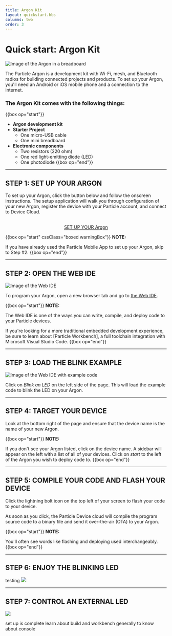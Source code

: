 ```yaml
---
title: Argon Kit
layout: quickstart.hbs
columns: two
order: 3
---
```


# Quick start: Argon Kit

![Image of the Argon in a breadboard](/assets/images/argon-breadboard.jpg)

The Particle Argon is a development kit with Wi-Fi, mesh, and Bluetooth radios for building connected projects and products. To set up your Argon, you'll need an Android or iOS mobile phone and a connection to the internet.


### The Argon Kit comes with the following things:

{{box op="start"}}

* **Argon development kit**
* **Starter Project**
  * One micro-USB cable
  * One mini breadboard
* **Electronic components**
  * Two resistors (220 ohm)
  * One red light-emitting diode (LED)
  * One photodiode
{{box op="end"}}

---

## STEP 1: SET UP YOUR ARGON



To set up your Argon, click the button below and follow the onscreen instructions. The setup application will walk you through configuration of your new Argon, register the device with your Particle account, and connect to Device Cloud.

<div  align="center">
<br />
<a href="https://setup.particle.io/"  target="_blank" class="button">SET UP YOUR Argon</a>
<br />
</div>




{{box op="start" cssClass="boxed warningBox"}}
**NOTE:**

If you have already used the Particle Mobile App to set up your Argon, skip to Step #2.
{{box op="end"}}




---

## STEP 2: OPEN THE WEB IDE
![Image of the Web IDE](/assets/images/webide.png)

To program your Argon, open a new browser tab and go to [the Web IDE](https://build.particle.io).


{{box op="start"}}
**NOTE:**

The Web IDE is one of the ways you can write, compile, and deploy code to your Particle devices.

If you're looking for a more traditional embedded development experience, be sure to learn about [Particle Workbench], a full toolchain integration with Microsoft Visual Studio Code.
{{box op="end"}}

---

## STEP 3: LOAD THE BLINK EXAMPLE

![Image of the Web IDE with example code](/assets/images/webide-with-examples.png)


Click on _Blink an LED_ on the left side of the page. This will load the example code to blink the LED on your Argon.

---

## STEP 4: TARGET YOUR DEVICE

Look at the bottom right of the page and ensure that the device name is the name of your new Argon.


{{box op="start"}}
**NOTE:**

If you don't see your Argon listed, click on the device name. A sidebar will appear on the left with a list of all of your devices. Click on _start_ to the left of the Argon you wish to deploy code to.
{{box op="end"}}

---

## STEP 5: COMPILE YOUR CODE AND FLASH YOUR DEVICE




Click the lightning bolt icon on the top left of your screen to flash your code to your device.

As soon as you click, the Particle Device cloud will compile the program source code to a binary file and send it over-the-air (OTA) to your Argon.

{{box op="start"}}
**NOTE:**

You'll often see words like flashing and deploying used interchangeably.
{{box op="end"}}

---

## STEP 6: ENJOY THE BLINKING LED

<span class="popupLink">
testing
<span class="popup">
<img src="/assets/images/electronBattery.jpg style="margin:auto; max-width:100%">
</span>
</span>

---

## STEP 7: CONTROL AN EXTERNAL LED

![](/assets/images/Argon-external-LED-2.png)


set up is complete
learn about build and workbench
generally to know about console

